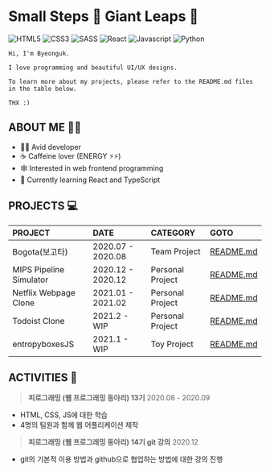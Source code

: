 # Small Steps 🦶 Giant Leaps 🚀

![HTML5](https://img.shields.io/badge/HTML5-E34F26?style=for-the-badge&logo=html5&logoColor=white)
![CSS3](https://img.shields.io/badge/CSS3-1572B6?style=for-the-badge&logo=css3&logoColor=white)
![SASS](https://img.shields.io/badge/SASS-CC6699?style=for-the-badge&logo=sass&logoColor=white)
![React](https://img.shields.io/badge/React-61DAFB?style=for-the-badge&logo=react&logoColor=black)
![Javascript](https://img.shields.io/badge/JavaScript-F7DF1E?style=for-the-badge&logo=javascript&logoColor=black)
![Python](https://img.shields.io/badge/Python-14354C?style=for-the-badge&logo=python&logoColor=white)
<!--![Typescript](https://img.shields.io/badge/TypeScript-3178C6?style=for-the-badge&logo=typescript&logoColor=white)-->

```
Hi, I'm Byeonguk.

I love programming and beautiful UI/UX designs.

To learn more about my projects, please refer to the README.md files in the table below.

THX :)
```

## ABOUT ME 👨‍🚀
* 👨‍💻 Avid developer
* ☕️ Caffeine lover (ENERGY ⚡️⚡️)
* 🕸 Interested in web frontend programming
* 🚀 Currently learning React and TypeScript

## PROJECTS 💻

|PROJECT|DATE|CATEGORY|GOTO|
|:---|:---|:---|:---|
|Bogota(보고타)|2020.07 - 2020.08|Team Project|[README.md](https://github.com/bwyoo1229/Show_me_the_CAR)|
|MIPS Pipeline Simulator|2020.12 - 2020.12|Personal Project|[README.md](https://github.com/bwyoo1229/mips-simulator)|
|Netflix Webpage Clone|2021.01 - 2021.02|Personal Project|[README.md](https://github.com/bwyoo1229/netflix-clone)|
|Todoist Clone|2021.2 - WIP|Personal Project|[README.md](https://github.com/bwyoo1229/todoist-clone)|
|entropyboxesJS|2021.1 - WIP|Toy Project|[README.md](https://github.com/bwyoo1229/entropyboxesJS)|

## ACTIVITIES 🙌

> **피로그래밍 (웹 프로그래밍 동아리) 13기**
2020.08 - 2020.09
* HTML, CSS, JS에 대한 학습
* 4명의 팀원과 함께 웹 어플리케이션 제작

> **피로그래밍 (웹 프로그래밍 동아리) 14기 git 강의**
2020.12
* git의 기본적 이용 방법과 github으로 협업하는 방법에 대한 강의 진행
